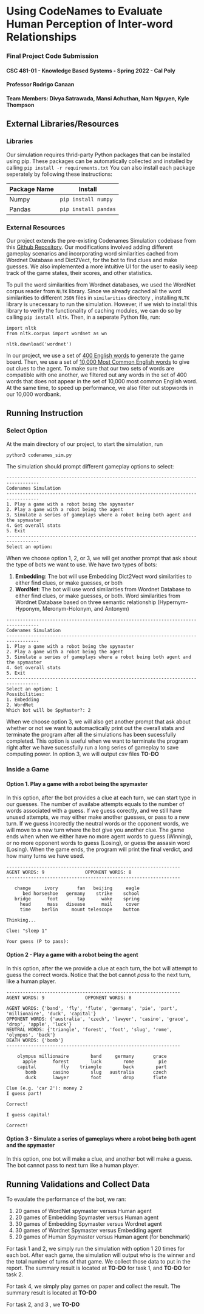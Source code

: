 
# Using CodeNames to Evaluate Human Perception of Inter-word Relationships
### Final Project Code Submission
#### CSC 481-01  - Knowledge Based Systems - Spring 2022 - Cal Poly
#### Professor Rodrigo Canaan 
#### Team Members: Divya Satrawada, Mansi Achuthan, Nam Nguyen, Kyle Thompson


## External Libraries/Resources
### Libraries
Our simulation requires thrid-party Python packages that can be installed using pip. These packages can be automatically collected and installed by calling `pip install -r requirements.txt` You can also install each package seperately by following these instructions:

| Package Name | Install |
| --- | --- |
|Numpy| `pip install numpy`|
|Pandas| `pip install pandas`|


### External Resources
Our project extends the pre-existing Codenames Simulation codebase from this [Github Repository](https://github.com/thomasahle/codenames). Our modifications involved adding different gameplay scenarios and incorporating word similarities cached from Wordnet Database and Dict2Vect, for the bot to find clues and make guesses. We also implemented a more intuitive UI for the user to easily keep track of the game states, their scores, and other statistics. 

To pull the word similarities from Wordnet databases, we used the WordNet corpus reader from `NLTK` library. Since we already cached all the word similarities to different `JSON` files in `similarities` directory , installing `NLTK` library is unecessary to run the simulation. However, if we wish to install this library to verify the functionality of caching modules, we can do so by calling `pip install nltk`. Then, in a seperate Python file, run:
```
import nltk
from nltk.corpus import wordnet as wn

nltk.download('wordnet')
```

In our project, we use a set of [400 English words](https://github.com/divyakoyy/codenames/blob/master/data/codewords.txt) to generate the game board. Then, we use a set of [10,000 Most Common English words](https://gist.github.com/deekayen/4148741) to give out clues to the agent. To  make sure that our two sets of words are compatible with one another, we filtered out any words in the set of 400 words that does not appear in the set of 10,000 most common English word. At the same time, to speed up performance, we also filter out stopwords in our 10,000 wordbank. 

## Running Instruction
### Select Option
At the main directory of our project, to start the simulation, run
```
python3 codenames_sim.py
```

The simulation should prompt different gameplay options to select:

```
----------------------------------------------------------------------------------
Codenames Simulation
----------------------------------------------------------------------------------
1. Play a game with a robot being the spymaster
2. Play a game with a robot being the agent
3. Simulate a series of gameplays where a robot being both agent and the spymaster
4. Get overall stats
5. Exit
----------------------------------------------------------------------------------
Select an option: 
```

When we choose option 1, 2, or 3, we will get another prompt that ask about the type of bots we want to use. 
We  have two types of bots:
1. **Embedding**: The bot will use Embedding Dict2Vect word similarities to either find clues, or make guesses, or both
2. **WordNet**:  The bot will use word similarities from Wordnet Database to either find clues, or make guesses, or both. Word similarities from Wordnet Database based on three semantic relationship (Hypernym-Hyponym, Meronym-Holonym, and Antonym)

```
----------------------------------------------------------------------------------
Codenames Simulation
----------------------------------------------------------------------------------
1. Play a game with a robot being the spymaster
2. Play a game with a robot being the agent
3. Simulate a series of gameplays where a robot being both agent and the spymaster
4. Get overall stats
5. Exit
----------------------------------------------------------------------------------
Select an option: 1
Possibilities:
1. Embedding
2. WordNet
Which bot will be SpyMaster?: 2
```

When we choose option 3, we will also get another prompt that ask about whether or not we want to automactically print out the overall stats and terminate the program after all the simulations has been sucessfully completed. This option is useful when we want to terminate the program right after we have sucessfully run a long series of gameplay to save computing power. In option 3, we will output csv files **TO-DO**



### Inside a Game
#### Option 1.  Play a game with a robot being the spymaster
In this option, after the bot provides a clue at each turn, we can start type in our guesses. The number of availabe attempts equals to the number of words associated with a guess. If we guess corectly, and we still have unused attempts, we may either make another guesses, or pass to a new turn. If we guess incorectly  the neutral words or the opponent words, we will move to a new turn where the bot give you another clue. The game ends when when  we either have no more agent words to guess (Winning), or  no more opponent words to guess (Losing), or guess the assasin word (Losing). When the game ends, the program will print the final verdict, and how many turns we have used.
```
----------------------------------------------------------------
AGENT WORDS: 9               OPPONENT WORDS: 8
----------------------------------------------------------------

   change     ivory       fan   beijing     eagle 
      bed horseshoe   germany    strike    school 
   bridge      foot       tap      wake    spring 
     head      mass   disease      mail     cover 
     time    berlin     mount telescope    button 

Thinking...

Clue: "sleep 1"

Your guess (P to pass):
```


#### Option 2 - Play a game with a robot being the agent
In this option, after the we provide a clue at each turn, the bot will attempt to guess the correct words. Notice that the bot cannot *pass* to the next turn, like a human player.
```
----------------------------------------------------------------
AGENT WORDS: 9               OPPONENT WORDS: 8

AGENT WORDS: {'band', 'fly', 'flute', 'germany', 'pie', 'part', 'millionaire', 'duck', 'capital'}
OPPONENT WORDS: {'australia', 'czech', 'lawyer', 'casino', 'grace', 'drop', 'apple', 'luck'}
NEUTRAL WORDS: {'triangle', 'forest', 'foot', 'slug', 'rome', 'olympus', 'back'}
DEATH WORDS: {'bomb'}
----------------------------------------------------------------

    olympus millionaire        band     germany       grace
      apple      forest        luck        rome         pie
    capital         fly    triangle        back        part
       bomb      casino        slug   australia       czech
       duck      lawyer        foot        drop       flute

Clue (e.g. 'car 2'): money 2
I guess part!

Correct!

I guess capital!

Correct!
```

#### Option 3 -  Simulate a series of gameplays where a robot being both agent and the spymaster
In this option, one bot will make a clue, and another bot will make a guess. The bot cannot pass to next turn like a human player. 

## Running Validations and Collect Data
To evaulate the performance of the bot, we ran:
1. 20 games of WordNet spymaster versus Human agent 
2. 20 games of Embedding Spymaster versus Human agent
3. 30 games of Embedding Spymaster versus Wordnet agent
4. 30 games of Wordnet Spymaster versus Embedding agent
5. 20 games of Human Spymaster versus Human agent (for benchmark)


For task 1 and 2, we simply run the simulation with option 1 20 times for each bot. After each game, the simulation will output who is the winner and the total number of turns of that game. We collect those data to put in the report. The summary result is located at  **TO-DO** for task 1, and  **TO-DO** for task 2.

For task 4, we simply play games on paper and collect the result. The summary result is located at **TO-DO**

For task 2, and 3 , we **TO-DO**










